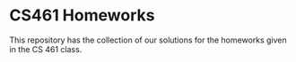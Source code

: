 # CS461 Homeworks
This repository has the collection of our solutions
for the homeworks given in the CS 461 class. 
